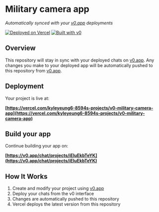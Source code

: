# Military camera app

*Automatically synced with your [v0.app](https://v0.app) deployments*

[![Deployed on Vercel](https://img.shields.io/badge/Deployed%20on-Vercel-black?style=for-the-badge&logo=vercel)](https://vercel.com/kyleyeung6-8594s-projects/v0-military-camera-app)
[![Built with v0](https://img.shields.io/badge/Built%20with-v0.app-black?style=for-the-badge)](https://v0.app/chat/projects/iEluEkbTeYK)

## Overview

This repository will stay in sync with your deployed chats on [v0.app](https://v0.app).
Any changes you make to your deployed app will be automatically pushed to this repository from [v0.app](https://v0.app).

## Deployment

Your project is live at:

**[https://vercel.com/kyleyeung6-8594s-projects/v0-military-camera-app](https://vercel.com/kyleyeung6-8594s-projects/v0-military-camera-app)**

## Build your app

Continue building your app on:

**[https://v0.app/chat/projects/iEluEkbTeYK](https://v0.app/chat/projects/iEluEkbTeYK)**

## How It Works

1. Create and modify your project using [v0.app](https://v0.app)
2. Deploy your chats from the v0 interface
3. Changes are automatically pushed to this repository
4. Vercel deploys the latest version from this repository
